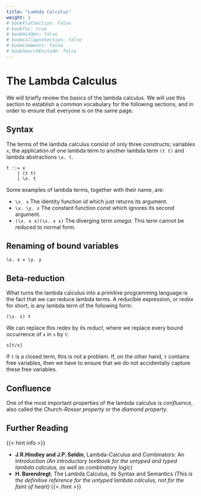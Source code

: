 ```yaml
---
title: "Lambda Calculus"
weight: 2
# bookFlatSection: false
# bookToc: true
# bookHidden: false
# bookCollapseSection: false
# bookComments: false
# bookSearchExclude: false
---
```


# The Lambda Calculus

We will briefly review the basics of the lambda calculus. We will use this section to establish a common vocabulary for the following sections, and in order to ensure that everyone is on the same page.

## Syntax

The terms of the lambda calculus consist of only three constructs; variables `x`, the application of one lambda term to another lambda term `(t t)` and lambda abstractions `\x. t`.

```
t ::= x
    | (t t)
    | \x. t
```

Some examples of lambda terms, together with their name, are:

 * `\x. x` The identity function *id* which just returns its argument.
 * `\x. \y. x` The constant function *const* which ignores its second argument.
 * `(\x. x x)(\x. x x)` The diverging term *omega*. This term cannot be reduced to normal form.

## Renaming of bound variables

```
\x. x = \y. y
```

## Beta-reduction

What turns the lambda calculus into a primitive programming language is the fact that we can reduce lambda terms.
A reducible expression, or *redex* for short, is any lambda term of the following form:

```
(\x. s) t
```

We can replace this redex by its *reduct*, where we replace every bound occurrence of `x` in `s` by `t`:

```
s[t/x]
```

If `t` is a closed term, this is not a problem.
If, on the other hand, `t` contains free variables, then we have to ensure that we do not accidentally capture these free variables.

## Confluence

One of the most important properties of the lambda calculus is *confluence*, also called the *Church-Rosser property* or the *diamond property*.

## Further Reading

{{< hint info >}}
 * **J.R.Hindley and J.P. Seldin**, Lambda-Calculus and Combinators: An Introduction
   *(An introductory textbook for the untyped and typed lambda calculus, as well as combinatory logic)*
 * **H. Barendregt**, The Lambda Calculus, its Syntax and Semantics
   *(This is the definitive reference for the untyped lambda calculus, not for the faint of heart)*
{{< /hint >}}
